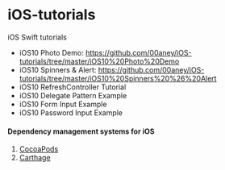 # iOS-tutorials
iOS Swift tutorials

- iOS10 Photo Demo: https://github.com/00aney/iOS-tutorials/tree/master/iOS10%20Photo%20Demo
- iOS10 Spinners & Alert: https://github.com/00aney/iOS-tutorials/tree/master/iOS10%20Spinners%20%26%20Alert
- iOS10 RefreshController Tutorial
- iOS10 Delegate Pattern Example
- iOS10 Form Input Example
- iOS10 Password Input Example


#### Dependency management systems for iOS
1. [CocoaPods](https://cocoapods.org)
2. [Carthage](https://github.com/Carthage/Carthage)
 
